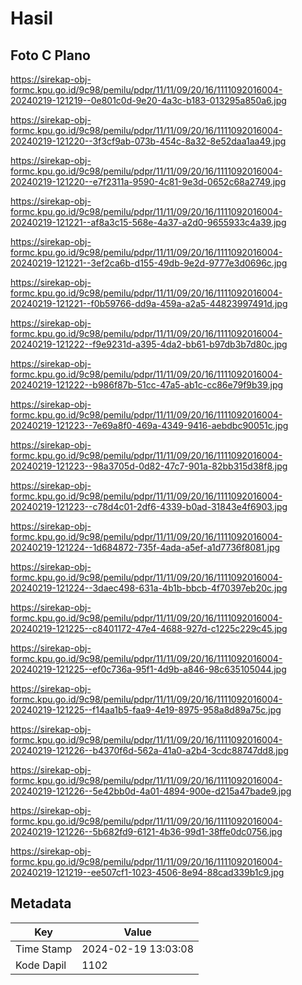 # Hasil

## Foto C Plano

https://sirekap-obj-formc.kpu.go.id/9c98/pemilu/pdpr/11/11/09/20/16/1111092016004-20240219-121219--0e801c0d-9e20-4a3c-b183-013295a850a6.jpg

https://sirekap-obj-formc.kpu.go.id/9c98/pemilu/pdpr/11/11/09/20/16/1111092016004-20240219-121220--3f3cf9ab-073b-454c-8a32-8e52daa1aa49.jpg

https://sirekap-obj-formc.kpu.go.id/9c98/pemilu/pdpr/11/11/09/20/16/1111092016004-20240219-121220--e7f2311a-9590-4c81-9e3d-0652c68a2749.jpg

https://sirekap-obj-formc.kpu.go.id/9c98/pemilu/pdpr/11/11/09/20/16/1111092016004-20240219-121221--af8a3c15-568e-4a37-a2d0-9655933c4a39.jpg

https://sirekap-obj-formc.kpu.go.id/9c98/pemilu/pdpr/11/11/09/20/16/1111092016004-20240219-121221--3ef2ca6b-d155-49db-9e2d-9777e3d0696c.jpg

https://sirekap-obj-formc.kpu.go.id/9c98/pemilu/pdpr/11/11/09/20/16/1111092016004-20240219-121221--f0b59766-dd9a-459a-a2a5-44823997491d.jpg

https://sirekap-obj-formc.kpu.go.id/9c98/pemilu/pdpr/11/11/09/20/16/1111092016004-20240219-121222--f9e9231d-a395-4da2-bb61-b97db3b7d80c.jpg

https://sirekap-obj-formc.kpu.go.id/9c98/pemilu/pdpr/11/11/09/20/16/1111092016004-20240219-121222--b986f87b-51cc-47a5-ab1c-cc86e79f9b39.jpg

https://sirekap-obj-formc.kpu.go.id/9c98/pemilu/pdpr/11/11/09/20/16/1111092016004-20240219-121223--7e69a8f0-469a-4349-9416-aebdbc90051c.jpg

https://sirekap-obj-formc.kpu.go.id/9c98/pemilu/pdpr/11/11/09/20/16/1111092016004-20240219-121223--98a3705d-0d82-47c7-901a-82bb315d38f8.jpg

https://sirekap-obj-formc.kpu.go.id/9c98/pemilu/pdpr/11/11/09/20/16/1111092016004-20240219-121223--c78d4c01-2df6-4339-b0ad-31843e4f6903.jpg

https://sirekap-obj-formc.kpu.go.id/9c98/pemilu/pdpr/11/11/09/20/16/1111092016004-20240219-121224--1d684872-735f-4ada-a5ef-a1d7736f8081.jpg

https://sirekap-obj-formc.kpu.go.id/9c98/pemilu/pdpr/11/11/09/20/16/1111092016004-20240219-121224--3daec498-631a-4b1b-bbcb-4f70397eb20c.jpg

https://sirekap-obj-formc.kpu.go.id/9c98/pemilu/pdpr/11/11/09/20/16/1111092016004-20240219-121225--c8401172-47e4-4688-927d-c1225c229c45.jpg

https://sirekap-obj-formc.kpu.go.id/9c98/pemilu/pdpr/11/11/09/20/16/1111092016004-20240219-121225--ef0c736a-95f1-4d9b-a846-98c635105044.jpg

https://sirekap-obj-formc.kpu.go.id/9c98/pemilu/pdpr/11/11/09/20/16/1111092016004-20240219-121225--f14aa1b5-faa9-4e19-8975-958a8d89a75c.jpg

https://sirekap-obj-formc.kpu.go.id/9c98/pemilu/pdpr/11/11/09/20/16/1111092016004-20240219-121226--b4370f6d-562a-41a0-a2b4-3cdc88747dd8.jpg

https://sirekap-obj-formc.kpu.go.id/9c98/pemilu/pdpr/11/11/09/20/16/1111092016004-20240219-121226--5e42bb0d-4a01-4894-900e-d215a47bade9.jpg

https://sirekap-obj-formc.kpu.go.id/9c98/pemilu/pdpr/11/11/09/20/16/1111092016004-20240219-121226--5b682fd9-6121-4b36-99d1-38ffe0dc0756.jpg

https://sirekap-obj-formc.kpu.go.id/9c98/pemilu/pdpr/11/11/09/20/16/1111092016004-20240219-121219--ee507cf1-1023-4506-8e94-88cad339b1c9.jpg


## Metadata

| Key        | Value               |
| ---------- | ------------------- |
| Time Stamp | 2024-02-19 13:03:08 |
| Kode Dapil | 1102                |



